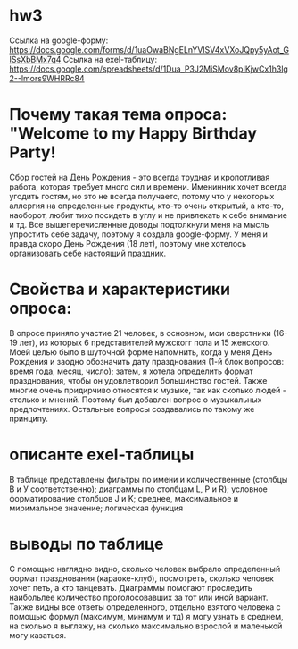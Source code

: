 # hw3

Ссылка на google-форму: https://docs.google.com/forms/d/1uaOwaBNgELnYVlSV4xVXoJQpy5yAot_GISsXbBMx7q4
Ссылка на exel-таблицу: https://docs.google.com/spreadsheets/d/1Dua_P3J2MiSMov8pIKjwCx1h3lg2--lmors9WHRRc84

# Почему такая тема опроса: "Welcome to my Happy Birthday Party!
Сбор гостей на День Рождения - это всегда трудная и кропотливая работа, которая требует много сил и времени. Именинник хочет всегда угодить гостям, но это не всегда получаетс, потому что у некоторых аллергия на определенные продукты, кто-то очень открытый, а кто-то, наоборот, любит тихо посидеть в углу и не привлекать к себе внимание и тд. Все вышеперечисленные доводы подтолкнули меня на мысль упростить себе задачу, поэтому я создала google-форму. У меня и правда скоро День Рождения (18 лет), поэтому мне хотелось организовать себе настоящий праздник. 

# Свойства и характеристики опроса:
В опросе приняло участие 21 человек, в основном, мои сверстники (16-19 лет), из которых 6 представителей мужскогг пола и 15 женского. Моей целью было в шуточной форме напомнить, когда у меня День Рождения и заодно обозначить дату празднования (1-й блок вопросов: время года, месяц, число); затем, я хотела определить формат празднования, чтобы он удовлетворил большинство гостей. Также многие очень придирчиво относятся к музыке, так как сколько людей - столько и мнений. Поэтому был добавлен вопрос о музыкальных предпочтениях. Остальные вопросы создавались по такому же принципу.

# описанте exel-таблицы
В таблице представлены фильтры по имени и количественные (столбцы В и У соответственно); диаграммы по столбцам L, P и R); условное форматирование столбцов J и K; среднее, максимальное и миримальное значение; логическая функция

# выводы по таблице
С помощью наглядно видно, сколько человек выбрало определенный формат празднования (караоке-клуб), посмотреть, сколько человек хочет петь, а кто танцевать. Диаграммы помогают проследить наибольлее количество проголосовавших за тот или иной вариант. Также видны все ответы определенного, отдельно взятого человека  с помощью формул (максимум, минимум и тд) я могу узнать в среднем, на сколько я выгляжу, на сколько максимально взрослой и маленькой могу казаться.
